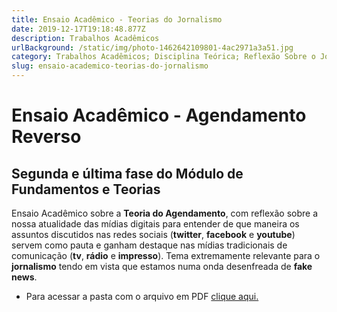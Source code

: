 ```yaml
---
title: Ensaio Acadêmico - Teorias do Jornalismo
date: 2019-12-17T19:18:48.877Z
description: Trabalhos Acadêmicos
urlBackground: /static/img/photo-1462642109801-4ac2971a3a51.jpg
category: Trabalhos Acadêmicos; Disciplina Teórica; Reflexão Sobre o Jornalismo;
slug: ensaio-academico-teorias-do-jornalismo
---
```

# Ensaio Acadêmico - Agendamento Reverso

## Segunda e última fase do Módulo de Fundamentos e Teorias

Ensaio Acadêmico sobre a **Teoria do Agendamento**, com reflexão sobre a nossa atualidade das mídias digitais para entender de que maneira os assuntos discutidos nas redes sociais (**twitter**, **facebook** e **youtube**) servem como pauta e ganham destaque nas mídias tradicionais de comunicação (**tv**, **rádio** e **impresso**). Tema extremamente relevante para o **jornalismo** tendo em vista que estamos numa onda desenfreada de **fake news**.

* Para acessar a pasta com o arquivo em PDF [clique aqui.](https://drive.google.com/file/d/1_orSdz8BLByutW5LR75LJp-PtxyBHTll/view?usp=sharing)

